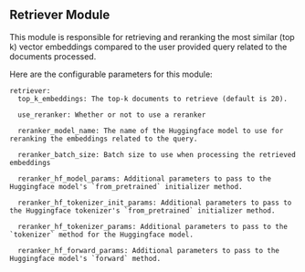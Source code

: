 ## Retriever Module

This module is responsible for retrieving and reranking the most similar (top k) vector embeddings compared to the user provided query related to the documents processed.

Here are the configurable parameters for this module:

```
retriever:
  top_k_embeddings: The top-k documents to retrieve (default is 20).

  use_reranker: Whether or not to use a reranker

  reranker_model_name: The name of the Huggingface model to use for reranking the embeddings related to the query.

  reranker_batch_size: Batch size to use when processing the retrieved embeddings
  
  reranker_hf_model_params: Additional parameters to pass to the Huggingface model's `from_pretrained` initializer method.
  
  reranker_hf_tokenizer_init_params: Additional parameters to pass to the Huggingface tokenizer's `from_pretrained` initializer method.
  
  reranker_hf_tokenizer_params: Additional parameters to pass to the `tokenizer` method for the Huggingface model.
  
  reranker_hf_forward_params: Additional parameters to pass to the Huggingface model's `forward` method.
  
```